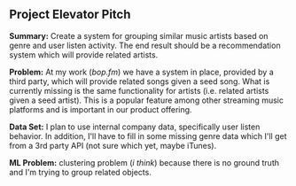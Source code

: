 Project Elevator Pitch
----------------------

**Summary:**
Create a system for grouping similar music artists based on genre and user listen activity. The end result should be a recommendation system which will provide related artists.

**Problem:** 
At my work (*bop.fm*) we have a system in place, provided by a third party, which will provide related songs given a seed song.  What is currently missing is the same functionality for artists (i.e. related artists given a seed artist).  This is a popular feature among other streaming music platforms and is important in our product offering.

**Data Set:**
I plan to use internal company data, specifically user listen behavior.  In addition, I'll have to fill in some missing genre data which I'll get from a 3rd party API (not sure which yet, maybe iTunes).

**ML Problem:**
clustering problem (*i think*) because there is no ground truth and I'm trying to group related objects.

